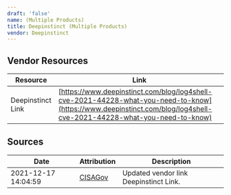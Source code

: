 ```yaml
---
draft: 'false'
name: (Multiple Products)
title: Deepinstinct (Multiple Products)
vendor: Deepinstinct
---
```


## Vendor Resources
| Resource | Link |
| --- | --- |
| Deepinstinct Link | [https://www.deepinstinct.com/blog/log4shell-cve-2021-44228-what-you-need-to-know](https://www.deepinstinct.com/blog/log4shell-cve-2021-44228-what-you-need-to-know) |



## Sources
| Date | Attribution | Description |
| --- | --- | --- |
| 2021-12-17 14:04:59 | [CISAGov](https://raw.githubusercontent.com/cisagov/log4j-affected-db/develop/README.md) | Updated vendor link Deepinstinct Link.  |
